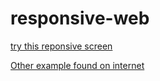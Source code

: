 # responsive-web

[try this reponsive screen](https://pierreweets.github.io/responsive-web/index.html)

[Other example found on internet](https://pierreweets.github.io/responsive-web/example.html)
